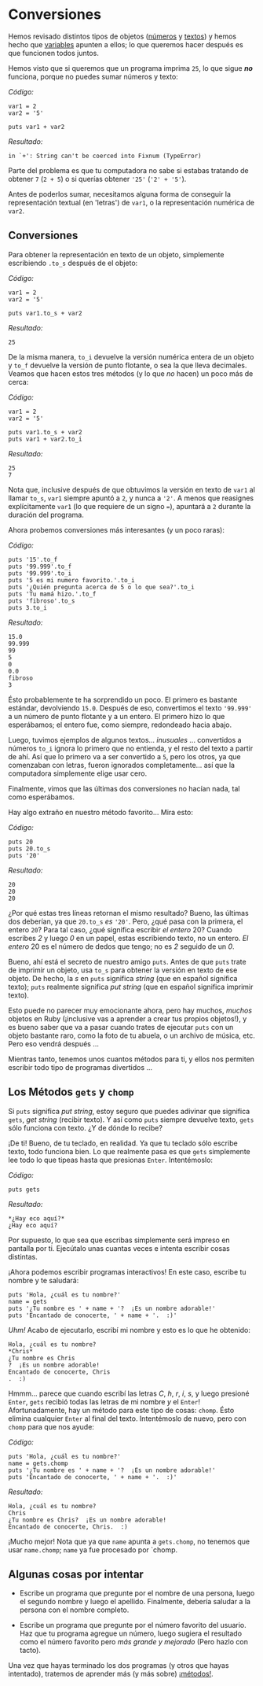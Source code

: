 Conversiones
============

Hemos revisado distintos tipos de objetos ([números](/capitulos/01-numeros.md#n%C3%BAmeros)
y [textos](/capitulos/02-textos.md#textos))
y hemos hecho que [variables](/capitulos/03-variables.md#variables)
apunten a ellos; lo que queremos hacer después es que funcionen todos juntos.

Hemos visto que si queremos que un programa imprima `25`, lo que sigue ***no***
funciona, porque no puedes sumar números y texto:

*Código:*

    var1 = 2
    var2 = '5'

    puts var1 + var2

*Resultado:*

    in `+': String can't be coerced into Fixnum (TypeError)

Parte del problema es que tu computadora no sabe si estabas tratando de obtener `7`
(`2 + 5`) o si querías obtener `'25'` (`'2' + '5'`).

Antes de poderlos sumar, necesitamos alguna forma de conseguir la representación
textual (en 'letras') de `var1`, o la representación numérica de `var2`.

## Conversiones

Para obtener la representación en texto de un objeto, simplemente escribiendo `.to_s`
después de el objeto:

*Código:*

    var1 = 2
    var2 = '5'

    puts var1.to_s + var2

*Resultado:*

    25

De la misma manera, `to_i` devuelve la versión numérica entera de un objeto y `to_f`
devuelve la versión de punto flotante, o sea la que lleva decimales. Veamos que hacen
estos tres métodos (y lo que *no* hacen) un poco más de cerca:

*Código:*

    var1 = 2
    var2 = '5'

    puts var1.to_s + var2
    puts var1 + var2.to_i

*Resultado:*

    25
    7

Nota que, inclusive después de que obtuvimos la versión en texto de `var1` al llamar
`to_s`, `var1` siempre apuntó a `2`, y nunca a `'2'`. A menos que reasignes
explícitamente `var1` (lo que requiere de un signo `=`), apuntará a `2` durante la
duración del programa.

Ahora probemos conversiones más interesantes (y un poco raras):

*Código:*

    puts '15'.to_f
    puts '99.999'.to_f
    puts '99.999'.to_i
    puts '5 es mi numero favorito.'.to_i
    puts '¿Quién pregunta acerca de 5 o lo que sea?'.to_i
    puts 'Tu mamá hizo.'.to_f
    puts 'fibroso'.to_s
    puts 3.to_i

*Resultado:*

    15.0
    99.999
    99
    5
    0
    0.0
    fibroso
    3

Ésto probablemente te ha sorprendido un poco. El primero es bastante estándar,
devolviendo `15.0`. Después de eso, convertimos el texto `'99.999'` a un número de
punto flotante y a un entero. El primero hizo lo que esperábamos; el entero fue,
como siempre, redondeado hacia abajo.

Luego, tuvimos ejemplos de algunos textos... *inusuales* ...  convertidos a números
`to_i` ignora lo primero que no entienda, y el resto del texto a partir de ahí. Así
que lo primero va a ser convertido a `5`, pero los otros, ya que comenzaban con letras,
fueron ignorados completamente... así que la computadora simplemente elige usar cero.

Finalmente, vimos que las últimas dos conversiones no hacían nada, tal como
esperábamos.

Hay algo extraño en nuestro método favorito... Mira esto:

*Código:*

    puts 20
    puts 20.to_s
    puts '20'

*Resultado:*

    20
    20
    20

¿Por qué estas tres líneas retornan el mismo resultado? Bueno, las últimas dos deberían,
ya que `20.to_s` *es* `'20'`. Pero, ¿qué pasa con la primera, el entero `20`? Para tal
caso, ¿qué significa escribir *el entero* 20? Cuando escribes *2* y luego *0* en un
papel, estas escribiendo texto, no un entero. *El entero* 20 es el número de dedos
que tengo; no es *2* seguido de un *0*.

Bueno, ahí está el secreto de nuestro amigo `puts`. Antes de que `puts` trate de
imprimir un objeto, usa `to_s` para obtener la versión en texto de ese objeto. De
hecho, la *s* en `puts` significa *string* (que en español significa texto); `puts`
realmente significa *put string* (que en español significa imprimir texto).

Esto puede no parecer muy emocionante ahora, pero hay muchos, *muchos* objetos en
Ruby (¡inclusive vas a aprender a crear tus propios objetos!), y es bueno saber que
va a pasar cuando trates de ejecutar `puts` con un objeto bastante raro, como la
foto de tu abuela, o un archivo de música, etc. Pero eso vendrá después ...

Mientras tanto, tenemos unos cuantos métodos para ti, y ellos nos permiten
escribir todo tipo de programas divertidos ...

Los Métodos `gets` y `chomp`
----------------------------

Si `puts` significa *put string*, estoy seguro que puedes adivinar que significa
`gets`, *get string* (recibir texto). Y así como `puts` siempre devuelve texto,
`gets` sólo funciona con texto. ¿Y de dónde lo recibe?

¡De ti! Bueno, de tu teclado, en realidad. Ya que tu teclado sólo escribe texto,
todo funciona bien. Lo que realmente pasa es que `gets` simplemente
lee todo lo que tipeas hasta que presionas `Enter`. Intentémoslo:

*Código:*

    puts gets

*Resultado:*

    *¿Hay eco aquí?*
    ¿Hay eco aquí?

Por supuesto, lo que sea que escribas simplemente será impreso en pantalla por ti.
Ejecútalo unas cuantas veces e intenta escribir cosas distintas.

¡Ahora podemos escribir programas interactivos! En este caso, escribe tu
nombre y te saludará:

    puts 'Hola, ¿cuál es tu nombre?'
    name = gets
    puts '¿Tu nombre es ' + name + '?  ¡Es un nombre adorable!'
    puts 'Encantado de conocerte, ' + name + '.  :)'

*Uhm!* Acabo de ejecutarlo, escribí mi nombre y esto es lo que he obtenido:

    Hola, ¿cuál es tu nombre?
    *Chris*
    ¿Tu nombre es Chris
    ?  ¡Es un nombre adorable!
    Encantado de conocerte, Chris
    .  :)


Hmmm... parece que cuando escribí las letras *C*, *h*, *r*, *i*, *s*, y luego presioné
`Enter`, `gets` recibió todas las letras de mi nombre *y* el `Enter`! Afortunadamente,
hay un método para este tipo de cosas: `chomp`. Ésto elimina cualquier `Enter`
al final del texto. Intentémoslo de nuevo, pero con `chomp` para
que nos ayude:

*Código:*

    puts 'Hola, ¿cuál es tu nombre?'
    name = gets.chomp
    puts '¿Tu nombre es ' + name + '?  ¡Es un nombre adorable!'
    puts 'Encantado de conocerte, ' + name + '.  :)'

*Resultado:*

    Hola, ¿cuál es tu nombre?
    Chris
    ¿Tu nombre es Chris?  ¡Es un nombre adorable!
    Encantado de conocerte, Chris.  :)


¡Mucho mejor! Nota que ya que `name` apunta a `gets.chomp`, no tenemos que usar
`name.chomp`; `name` ya fue procesado por `chomp.

Algunas cosas por intentar
--------------------------

* Escribe un programa que pregunte por el nombre de una persona,
luego el segundo nombre y luego el apellido. Finalmente, debería saludar
a la persona con el nombre completo.

* Escribe un programa que pregunte por el número favorito del
usuario. Haz que tu programa agregue un número, luego sugiera el resultado
como el número favorito pero _más grande y mejorado_ (Pero hazlo con tacto).

Una vez que hayas terminado los dos programas (y otros que hayas
intentado), tratemos de aprender más (y más sobre)
[¡métodos!](/capitulos/05-acerca-de-metodos.md#m%C3%A1s-acerca-de-m%C3%A9todos).
